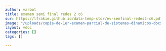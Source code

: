 ```yaml
---
author: varbot
title: examen semi final redes 2 c6 
sur: https://lfrakie.github.io/data-temp-stor/ev-semfinal-redes2-c6.pdf
image: "/uploads/copia-de-1er-examen-parcial-de-sistemas-dinamicos-docx-documentos-de-google-google-chrome.jpg"
layout: vdoc
categories: []
tags: []

---
```

